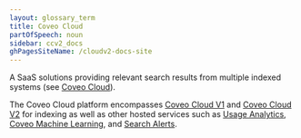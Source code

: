 ```yaml
---
layout: glossary_term
title: Coveo Cloud
partOfSpeech: noun
sidebar: ccv2_docs
ghPagesSiteName: /cloudv2-docs-site
---
```


A SaaS solutions providing relevant search results from multiple indexed systems (see [Coveo Cloud](http://www.coveo.com/go?dest=cloudhelp&lcid=9&context=1)). 

The Coveo Cloud platform encompasses [Coveo Cloud V1](coveo-cloud-v1.md) and [Coveo Cloud V2](coveo-cloud-v2.md) for indexing as well as other hosted services such as [Usage Analytics](usage-analytics.md), [Coveo Machine Learning](coveo-maching-learning.md), and [Search Alerts](search-alerts.md). 
 